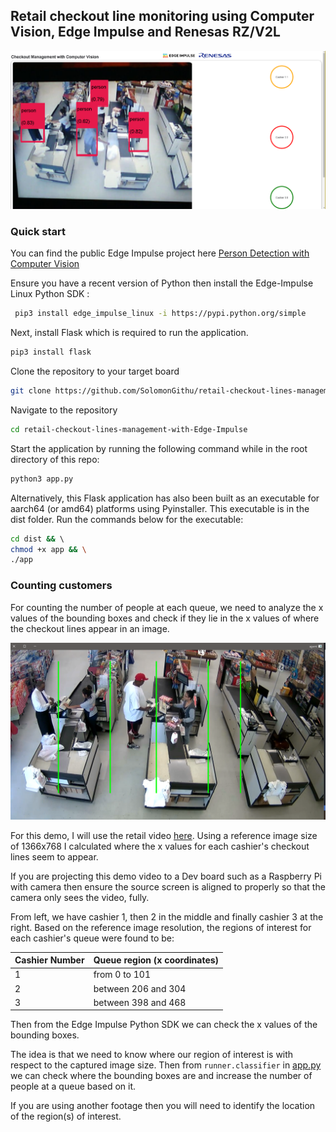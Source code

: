 ## Retail checkout line monitoring using Computer Vision, Edge Impulse and Renesas RZ/V2L

![Cover Image](media/cover_image.png)

### Quick start

You can find the public Edge Impulse project here [Person Detection with Computer Vision](https://studio.edgeimpulse.com/public/140398/latest)

Ensure you have a recent version of Python then install the Edge-Impulse Linux Python SDK : 
``` bash
 pip3 install edge_impulse_linux -i https://pypi.python.org/simple
```

Next, install Flask which is required to run the application.
``` bash
pip3 install flask
```

Clone the repository to your target board
```bash
git clone https://github.com/SolomonGithu/retail-checkout-lines-management-with-Edge-Impulse.git
```

Navigate to the repository
```bash
cd retail-checkout-lines-management-with-Edge-Impulse
```
Start the application by running the following command while in the root directory of this repo:
``` bash
python3 app.py
```

Alternatively, this Flask application has also been built as an executable for aarch64 (or amd64) platforms using Pyinstaller. This executable is in the dist folder. Run the commands below for the executable:
``` bash
cd dist && \ 
chmod +x app && \
./app
```
### Counting customers
For counting the number of people at each queue, we need to analyze the x values of the bounding boxes and check if they lie in the x values of where the checkout lines appear in an image.

![Regions of interest](test_samples/Regions_of_interest.png)

For this demo, I will use the retail video [here](test_samples/Retail%20video%20credits%20Raul%2024-06%20GitHub.mp4). Using a reference image size of 1366x768 I calculated where the x values for each cashier's checkout lines seem to appear.

If you are projecting this demo video to a Dev board such as a Raspberry Pi with camera then ensure the source screen is aligned to properly so that the camera only sees the video, fully.

From left, we have cashier 1, then 2 in the middle and finally cashier 3 at the right. Based on the reference image resolution,  the regions of interest for each cashier's queue were found to be:

| Cashier Number | Queue region (x coordinates) |
| -------------- | ---------------------------- |
| 1              | from 0 to 101                |
| 2              | between 206 and 304          |
| 3              | between 398 and 468          |

Then from the Edge Impulse Python SDK we can check the x values of the bounding boxes. 

The idea is that we need to know where our region of interest is with respect to the captured image size. Then from ``runner.classifier`` in [app.py](app.py) we can check where the bounding boxes are and increase the number of people at a queue based on it.

If you are using another footage then you will need to identify the location of the region(s) of interest.


